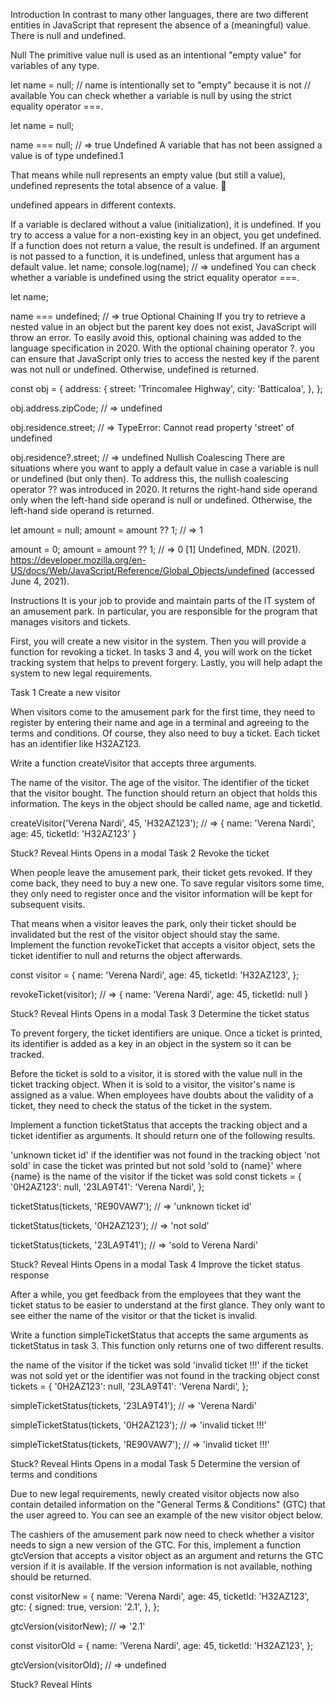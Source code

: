 Introduction
In contrast to many other languages, there are two different entities in JavaScript that represent the absence of a (meaningful) value. There is null and undefined.

Null
The primitive value null is used as an intentional "empty value" for variables of any type.

let name = null;
// name is intentionally set to "empty" because it is not
// available
You can check whether a variable is null by using the strict equality operator ===.

let name = null;

name === null;
// => true
Undefined
A variable that has not been assigned a value is of type undefined.1

That means while null represents an empty value (but still a value), undefined represents the total absence of a value. 🤯

undefined appears in different contexts.

If a variable is declared without a value (initialization), it is undefined.
If you try to access a value for a non-existing key in an object, you get undefined.
If a function does not return a value, the result is undefined.
If an argument is not passed to a function, it is undefined, unless that argument has a default value.
let name;
console.log(name);
// => undefined
You can check whether a variable is undefined using the strict equality operator ===.

let name;

name === undefined;
// => true
Optional Chaining
If you try to retrieve a nested value in an object but the parent key does not exist, JavaScript will throw an error. To easily avoid this, optional chaining was added to the language specification in 2020. With the optional chaining operator ?. you can ensure that JavaScript only tries to access the nested key if the parent was not null or undefined. Otherwise, undefined is returned.

const obj = {
  address: {
    street: 'Trincomalee Highway',
    city: 'Batticaloa',
  },
};

obj.address.zipCode;
// => undefined

obj.residence.street;
// => TypeError: Cannot read property 'street' of undefined

obj.residence?.street;
// => undefined
Nullish Coalescing
There are situations where you want to apply a default value in case a variable is null or undefined (but only then). To address this, the nullish coalescing operator ?? was introduced in 2020. It returns the right-hand side operand only when the left-hand side operand is null or undefined. Otherwise, the left-hand side operand is returned.

let amount = null;
amount = amount ?? 1;
// => 1

amount = 0;
amount = amount ?? 1;
// => 0
[1] Undefined, MDN. (2021). https://developer.mozilla.org/en-US/docs/Web/JavaScript/Reference/Global_Objects/undefined (accessed June 4, 2021).

Instructions
It is your job to provide and maintain parts of the IT system of an amusement park. In particular, you are responsible for the program that manages visitors and tickets.

First, you will create a new visitor in the system. Then you will provide a function for revoking a ticket. In tasks 3 and 4, you will work on the ticket tracking system that helps to prevent forgery. Lastly, you will help adapt the system to new legal requirements.

Task 1
Create a new visitor

When visitors come to the amusement park for the first time, they need to register by entering their name and age in a terminal and agreeing to the terms and conditions. Of course, they also need to buy a ticket. Each ticket has an identifier like H32AZ123.

Write a function createVisitor that accepts three arguments.

The name of the visitor.
The age of the visitor.
The identifier of the ticket that the visitor bought.
The function should return an object that holds this information. The keys in the object should be called name, age and ticketId.

createVisitor('Verena Nardi', 45, 'H32AZ123');
// => { name: 'Verena Nardi', age: 45, ticketId: 'H32AZ123' }

Stuck? Reveal Hints
Opens in a modal
Task 2
Revoke the ticket

When people leave the amusement park, their ticket gets revoked. If they come back, they need to buy a new one. To save regular visitors some time, they only need to register once and the visitor information will be kept for subsequent visits.

That means when a visitor leaves the park, only their ticket should be invalidated but the rest of the visitor object should stay the same. Implement the function revokeTicket that accepts a visitor object, sets the ticket identifier to null and returns the object afterwards.

const visitor = {
  name: 'Verena Nardi',
  age: 45,
  ticketId: 'H32AZ123',
};

revokeTicket(visitor);
// => { name: 'Verena Nardi', age: 45, ticketId: null }

Stuck? Reveal Hints
Opens in a modal
Task 3
Determine the ticket status

To prevent forgery, the ticket identifiers are unique. Once a ticket is printed, its identifier is added as a key in an object in the system so it can be tracked.

Before the ticket is sold to a visitor, it is stored with the value null in the ticket tracking object. When it is sold to a visitor, the visitor's name is assigned as a value. When employees have doubts about the validity of a ticket, they need to check the status of the ticket in the system.

Implement a function ticketStatus that accepts the tracking object and a ticket identifier as arguments. It should return one of the following results.

'unknown ticket id' if the identifier was not found in the tracking object
'not sold' in case the ticket was printed but not sold
'sold to {name}' where {name} is the name of the visitor if the ticket was sold
const tickets = {
  '0H2AZ123': null,
  '23LA9T41': 'Verena Nardi',
};

ticketStatus(tickets, 'RE90VAW7');
// => 'unknown ticket id'

ticketStatus(tickets, '0H2AZ123');
// => 'not sold'

ticketStatus(tickets, '23LA9T41');
// => 'sold to Verena Nardi'

Stuck? Reveal Hints
Opens in a modal
Task 4
Improve the ticket status response

After a while, you get feedback from the employees that they want the ticket status to be easier to understand at the first glance. They only want to see either the name of the visitor or that the ticket is invalid.

Write a function simpleTicketStatus that accepts the same arguments as ticketStatus in task 3. This function only returns one of two different results.

the name of the visitor if the ticket was sold
'invalid ticket !!!' if the ticket was not sold yet or the identifier was not found in the tracking object
const tickets = {
  '0H2AZ123': null,
  '23LA9T41': 'Verena Nardi',
};

simpleTicketStatus(tickets, '23LA9T41');
// => 'Verena Nardi'

simpleTicketStatus(tickets, '0H2AZ123');
// => 'invalid ticket !!!'

simpleTicketStatus(tickets, 'RE90VAW7');
// => 'invalid ticket !!!'

Stuck? Reveal Hints
Opens in a modal
Task 5
Determine the version of terms and conditions

Due to new legal requirements, newly created visitor objects now also contain detailed information on the "General Terms & Conditions" (GTC) that the user agreed to. You can see an example of the new visitor object below.

The cashiers of the amusement park now need to check whether a visitor needs to sign a new version of the GTC. For this, implement a function gtcVersion that accepts a visitor object as an argument and returns the GTC version if it is available. If the version information is not available, nothing should be returned.

const visitorNew = {
  name: 'Verena Nardi',
  age: 45,
  ticketId: 'H32AZ123',
  gtc: {
    signed: true,
    version: '2.1',
  },
};

gtcVersion(visitorNew);
// => '2.1'

const visitorOld = {
  name: 'Verena Nardi',
  age: 45,
  ticketId: 'H32AZ123',
};

gtcVersion(visitorOld);
// => undefined

Stuck? Reveal Hints
